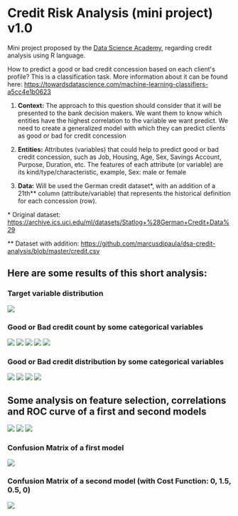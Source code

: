 # Credit Risk Analysis (mini project) v1.0

Mini project proposed by the [Data Science Academy](https://www.datascienceacademy.com.br/), regarding credit analysis using R language.

How to predict a good or bad credit concession based on each client's profile?
This is a classification task. More information about it can be found here: https://towardsdatascience.com/machine-learning-classifiers-a5cc4e1b0623

1. <b>Context:</b> The approach to this question should consider that it will be presented to the bank decision makers.
We want them to know which entities have the highest correlation to the variable we want predict. We need to create a generalized model with which they can predict clients as good or bad for credit concession

2. <b>Entities:</b> Attributes (variables) that could help to predict good or bad credit concession, such as Job, Housing, Age, Sex, Savings Account, Purpose, Duration, etc.
The features of each attribute (or variable) are its kind/type/characteristic, example, Sex: male or female

3. <b>Data:</b> Will be used the German credit dataset*, with an addition of a 21th** column (attribute/variable) that represents the historical definition for each concession (row).

\* Original dataset: https://archive.ics.uci.edu/ml/datasets/Statlog+%28German+Credit+Data%29

\** Dataset with addition: https://github.com/marcusdipaula/dsa-credit-analysis/blob/master/credit.csv



## Here are some results of this short analysis:

### Target variable distribution
<img src="Plots/BarPlot_Target_variable_distribution.png" />

### Good or Bad credit count by some categorical variables

<img src="Plots/BarPlot_01.png" />

<img src="Plots/BarPlot_02.png" />

<img src="Plots/BarPlot_03.png" />

<img src="Plots/BarPlot_04.png" />

<img src="Plots/BarPlot_05.png" />

### Good or Bad credit distribution by some categorical variables

<img src="Plots/BoxPlot_01.png" />

<img src="Plots/BoxPlot_02.png" />

<img src="Plots/BoxPlot_03.png" />

<img src="Plots/BoxPlot_04.png" />

## Some analysis on feature selection, correlations and ROC curve of a first and second models

<img src="Plots/Predictors_ranking.png" />

<img src="Plots/Choosen_Variables_Correlations.png" />

<img src="Plots/AUROC_first_model.png" />

### Confusion Matrix of a first model
<img src="Plots/ConfusionMatrix_prediction_1st_model.png" />

### Confusion Matrix of a second model (with Cost Function: 0, 1.5, 0.5, 0)
<img src="Plots/ConfusionMatrix_prediction_2nd_model_with_CostFunc.png" />
